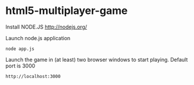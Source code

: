 html5-multiplayer-game
======================

Install NODE.JS http://nodejs.org/

Launch node.js application

    node app.js

Launch the game in (at least) two browser windows to start playing. Default port is 3000

    http://localhost:3000
